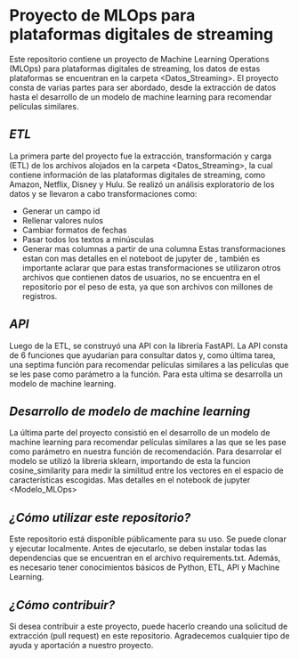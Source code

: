 # Proyecto de MLOps para plataformas digitales de streaming
Este repositorio contiene un proyecto de Machine Learning Operations (MLOps) para plataformas digitales de streaming, los datos de estas plataformas se encuentran en la carpeta <Datos_Streaming>. El proyecto consta de varias partes para ser abordado, desde la extracción de datos hasta el desarrollo de un modelo de machine learning para recomendar películas similares.

## _ETL_
La primera parte del proyecto fue la extracción, transformación y carga (ETL) de los archivos alojados en la carpeta <Datos_Streaming>, la cual contiene información de las plataformas digitales de streaming, como Amazon, Netflix, Disney y Hulu. Se realizó un análisis exploratorio de los datos y se llevaron a cabo transformaciones como:
* Generar un campo id
* Rellenar valores nulos
* Cambiar formatos de fechas
* Pasar todos los textos a minúsculas
* Generar mas columnas a partir de una columna
Estas transformaciones estan con mas detalles en el noteboot de jupyter de <ETL>, también es importante aclarar que para estas transformaciones se utilizaron otros archivos que contienen datos de usuarios, no se encuentra en el repositorio por el peso de esta, ya que son archivos con millones de registros.

## _API_
Luego de la ETL, se construyó una API con la librería FastAPI. La API consta de 6 funciones que ayudarían para consultar datos y, como última tarea, una septima función para recomendar películas similares a las películas que se les pase como parámetro a la función. Para esta ultima se desarrolla un modelo de machine learning.

## _Desarrollo de modelo de machine learning_
La última parte del proyecto consistió en el desarrollo de un modelo de machine learning para recomendar películas similares a las que se les pase como parámetro en nuestra función de recomendación. Para desarrolar el modelo se utilizó la libreria sklearn, importando de esta la funcion cosine_similarity para medir la similitud entre los vectores en el espacio de características escogidas. Mas detalles en el notebook de jupyter <Modelo_MLOps>

## _¿Cómo utilizar este repositorio?_
Este repositorio está disponible públicamente para su uso. Se puede clonar y ejecutar localmente. Antes de ejecutarlo, se deben instalar todas las dependencias que se encuentran en el archivo requirements.txt. Además, es necesario tener conocimientos básicos de Python, ETL, API y Machine Learning.

## _¿Cómo contribuir?_
Si desea contribuir a este proyecto, puede hacerlo creando una solicitud de extracción (pull request) en este repositorio. Agradecemos cualquier tipo de ayuda y aportación a nuestro proyecto.
